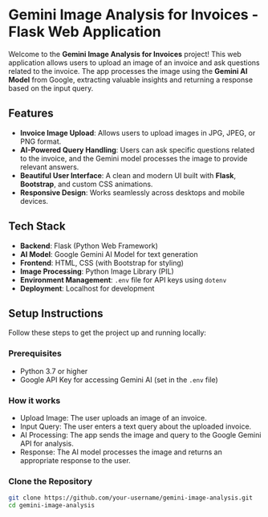 # Gemini Image Analysis for Invoices - Flask Web Application

Welcome to the **Gemini Image Analysis for Invoices** project! This web application allows users to upload an image of an invoice and ask questions related to the invoice. The app processes the image using the **Gemini AI Model** from Google, extracting valuable insights and returning a response based on the input query.

## Features

- **Invoice Image Upload**: Allows users to upload images in JPG, JPEG, or PNG format.
- **AI-Powered Query Handling**: Users can ask specific questions related to the invoice, and the Gemini model processes the image to provide relevant answers.
- **Beautiful User Interface**: A clean and modern UI built with **Flask**, **Bootstrap**, and custom CSS animations.
- **Responsive Design**: Works seamlessly across desktops and mobile devices.
  
## Tech Stack

- **Backend**: Flask (Python Web Framework)
- **AI Model**: Google Gemini AI Model for text generation
- **Frontend**: HTML, CSS (with Bootstrap for styling)
- **Image Processing**: Python Image Library (PIL)
- **Environment Management**: `.env` file for API keys using `dotenv`
- **Deployment**: Localhost for development

## Setup Instructions

Follow these steps to get the project up and running locally:

### Prerequisites

- Python 3.7 or higher
- Google API Key for accessing Gemini AI (set in the `.env` file)

### How it works

- Upload Image: The user uploads an image of an invoice.
- Input Query: The user enters a text query about the uploaded invoice.
- AI Processing: The app sends the image and query to the Google Gemini API for analysis.
- Response: The AI model processes the image and returns an appropriate response to the user.

### Clone the Repository

```bash
git clone https://github.com/your-username/gemini-image-analysis.git
cd gemini-image-analysis
